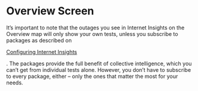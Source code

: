 # Overview Screen

It’s important to note that the outages you see in Internet Insights on the Overview map will only show your own tests, unless you subscribe to packages as described on

[Configuring Internet Insights](https://docs.thousandeyes.com/product-documentation/internet-insights/int-config)

. The packages provide the full benefit of collective intelligence, which you can’t get from individual tests alone. However, you don’t have to subscribe to every package, either – only the ones that matter the most for your needs.
